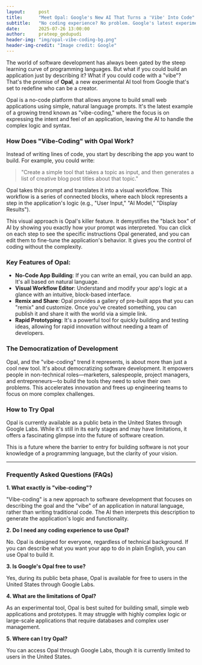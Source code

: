 ```yaml
---
layout:     post
title:      "Meet Opal: Google's New AI That Turns a 'Vibe' Into Code"
subtitle:   "No coding experience? No problem. Google's latest experiment lets you build web apps with plain English."
date:       2025-07-26 13:00:00
author:     prateep_gedupudi
header-img: "img/opal-vibe-coding-bg.png"
header-img-credit: "Image credit: Google"
---
```


The world of software development has always been gated by the steep learning curve of programming languages. But what if you could build an application just by describing it? What if you could code with a "vibe"? That's the promise of **Opal**, a new experimental AI tool from Google that's set to redefine who can be a creator.

Opal is a no-code platform that allows anyone to build small web applications using simple, natural language prompts. It's the latest example of a growing trend known as "vibe-coding," where the focus is on expressing the intent and feel of an application, leaving the AI to handle the complex logic and syntax.

### How Does "Vibe-Coding" with Opal Work?

Instead of writing lines of code, you start by describing the app you want to build. For example, you could write:

> "Create a simple tool that takes a topic as input, and then generates a list of creative blog post titles about that topic."

Opal takes this prompt and translates it into a visual workflow. This workflow is a series of connected blocks, where each block represents a step in the application's logic (e.g., "User Input," "AI Model," "Display Results").

This visual approach is Opal's killer feature. It demystifies the "black box" of AI by showing you exactly how your prompt was interpreted. You can click on each step to see the specific instructions Opal generated, and you can edit them to fine-tune the application's behavior. It gives you the control of coding without the complexity.

### Key Features of Opal:

*   **No-Code App Building**: If you can write an email, you can build an app. It's all based on natural language.
*   **Visual Workflow Editor**: Understand and modify your app's logic at a glance with an intuitive, block-based interface.
*   **Remix and Share**: Opal provides a gallery of pre-built apps that you can "remix" and customize. Once you've created something, you can publish it and share it with the world via a simple link.
*   **Rapid Prototyping**: It's a powerful tool for quickly building and testing ideas, allowing for rapid innovation without needing a team of developers.

### The Democratization of Development

Opal, and the "vibe-coding" trend it represents, is about more than just a cool new tool. It's about democratizing software development. It empowers people in non-technical roles—marketers, salespeople, project managers, and entrepreneurs—to build the tools they need to solve their own problems. This accelerates innovation and frees up engineering teams to focus on more complex challenges.

### How to Try Opal

Opal is currently available as a public beta in the United States through Google Labs. While it's still in its early stages and may have limitations, it offers a fascinating glimpse into the future of software creation.

This is a future where the barrier to entry for building software is not your knowledge of a programming language, but the clarity of your vision.

---

### Frequently Asked Questions (FAQs)

**1. What exactly is "vibe-coding"?**

"Vibe-coding" is a new approach to software development that focuses on describing the goal and the "vibe" of an application in natural language, rather than writing traditional code. The AI then interprets this description to generate the application's logic and functionality.

**2. Do I need any coding experience to use Opal?**

No. Opal is designed for everyone, regardless of technical background. If you can describe what you want your app to do in plain English, you can use Opal to build it.

**3. Is Google's Opal free to use?**

Yes, during its public beta phase, Opal is available for free to users in the United States through Google Labs.

**4. What are the limitations of Opal?**

As an experimental tool, Opal is best suited for building small, simple web applications and prototypes. It may struggle with highly complex logic or large-scale applications that require databases and complex user management.

**5. Where can I try Opal?**

You can access Opal through Google Labs, though it is currently limited to users in the United States.
